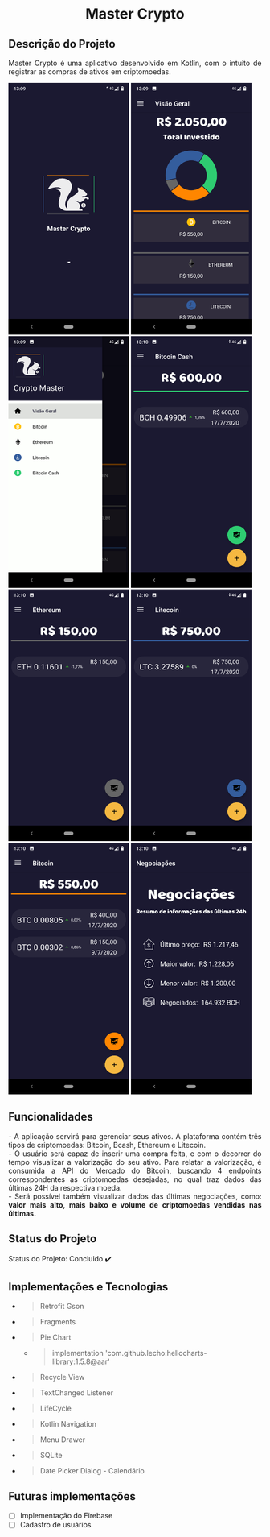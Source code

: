 <h1 align="center"> Master Crypto </h1>

## Descrição do Projeto
<p align="justify"> Master Crypto é uma aplicativo desenvolvido em Kotlin, com o intuito de registrar as compras de ativos em criptomoedas. </p>

<div>
<img src="https://github.com/GabrielDimaa/Master-Crypto/blob/master/Screenshot_20200717-130903.png" width="240px" height="500px"/>
<img src="https://github.com/GabrielDimaa/Master-Crypto/blob/master/Screenshot_20200717-130955.png" width="240px" height="500px"/>
<img src="https://github.com/GabrielDimaa/Master-Crypto/blob/master/Screenshot_20200717-131001.png" width="240px" height="500px"/>
<img src="https://github.com/GabrielDimaa/Master-Crypto/blob/master/Screenshot_20200717-131026.png" width="240px" height="500px"/>
<img src="https://github.com/GabrielDimaa/Master-Crypto/blob/master/Screenshot_20200717-131016.png" width="240px" height="500px"/>
<img src="https://github.com/GabrielDimaa/Master-Crypto/blob/master/Screenshot_20200717-131022.png" width="240px" height="500px"/>
<img src="https://github.com/GabrielDimaa/Master-Crypto/blob/master/Screenshot_20200717-131009.png" width="240px" height="500px"/>
<img src="https://github.com/GabrielDimaa/Master-Crypto/blob/master/Screenshot_20200717-131034.png" width="240px" height="500px"/>
</div>

## Funcionalidades
<p align="justify"> 
    - A aplicação servirá para gerenciar seus ativos. A plataforma contém três tipos de criptomoedas: Bitcoin, Bcash, Ethereum e Litecoin. <br>
    - O usuário será capaz de inserir uma compra feita, e com o decorrer do tempo visualizar a valorização do seu ativo. Para relatar a valorização, é consumida a 
    API do Mercado do Bitcoin, buscando 4 endpoints correspondentes as criptomoedas desejadas, no qual traz dados das últimas 24H da respectiva moeda. <br>
    - Será possível também visualizar dados das últimas negociações, como: <strong>valor mais alto, mais baixo e volume de criptomoedas vendidas nas últimas. </strong>
</p>

## Status do Projeto
Status do Projeto: Concluido :heavy_check_mark:

## Implementações e Tecnologias
- > Retrofit
   > Gson
- > Fragments
- > Pie Chart
    - > implementation 'com.github.lecho:hellocharts-library:1.5.8@aar'
- > Recycle View
- > TextChanged Listener
- > LifeCycle
- > Kotlin Navigation
- > Menu Drawer
- > SQLite
- > Date Picker Dialog - Calendário

## Futuras implementações
- [ ] Implementação do Firebase
- [ ] Cadastro de usuários

